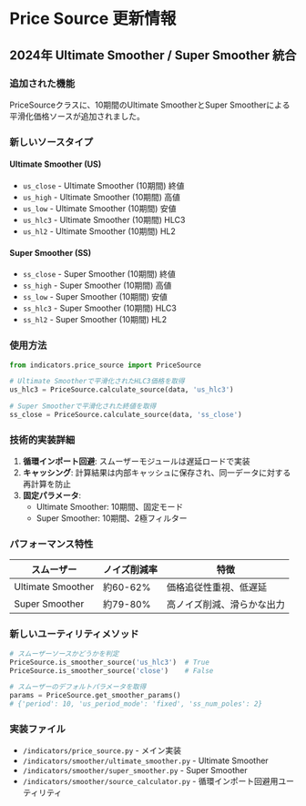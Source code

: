 # Price Source 更新情報

## 2024年 Ultimate Smoother / Super Smoother 統合

### 追加された機能

PriceSourceクラスに、10期間のUltimate SmootherとSuper Smootherによる平滑化価格ソースが追加されました。

### 新しいソースタイプ

#### Ultimate Smoother (US)
- `us_close` - Ultimate Smoother (10期間) 終値
- `us_high` - Ultimate Smoother (10期間) 高値  
- `us_low` - Ultimate Smoother (10期間) 安値
- `us_hlc3` - Ultimate Smoother (10期間) HLC3
- `us_hl2` - Ultimate Smoother (10期間) HL2

#### Super Smoother (SS)
- `ss_close` - Super Smoother (10期間) 終値
- `ss_high` - Super Smoother (10期間) 高値
- `ss_low` - Super Smoother (10期間) 安値  
- `ss_hlc3` - Super Smoother (10期間) HLC3
- `ss_hl2` - Super Smoother (10期間) HL2

### 使用方法

```python
from indicators.price_source import PriceSource

# Ultimate Smootherで平滑化されたHLC3価格を取得
us_hlc3 = PriceSource.calculate_source(data, 'us_hlc3')

# Super Smootherで平滑化された終値を取得  
ss_close = PriceSource.calculate_source(data, 'ss_close')
```

### 技術的実装詳細

1. **循環インポート回避**: スムーザーモジュールは遅延ロードで実装
2. **キャッシング**: 計算結果は内部キャッシュに保存され、同一データに対する再計算を防止
3. **固定パラメータ**: 
   - Ultimate Smoother: 10期間、固定モード
   - Super Smoother: 10期間、2極フィルター

### パフォーマンス特性

| スムーザー | ノイズ削減率 | 特徴 |
|-----------|------------|------|
| Ultimate Smoother | 約60-62% | 価格追従性重視、低遅延 |
| Super Smoother | 約79-80% | 高ノイズ削減、滑らかな出力 |

### 新しいユーティリティメソッド

```python
# スムーザーソースかどうかを判定
PriceSource.is_smoother_source('us_hlc3')  # True
PriceSource.is_smoother_source('close')    # False

# スムーザーのデフォルトパラメータを取得
params = PriceSource.get_smoother_params()
# {'period': 10, 'us_period_mode': 'fixed', 'ss_num_poles': 2}
```

### 実装ファイル

- `/indicators/price_source.py` - メイン実装
- `/indicators/smoother/ultimate_smoother.py` - Ultimate Smoother
- `/indicators/smoother/super_smoother.py` - Super Smoother  
- `/indicators/smoother/source_calculator.py` - 循環インポート回避用ユーティリティ